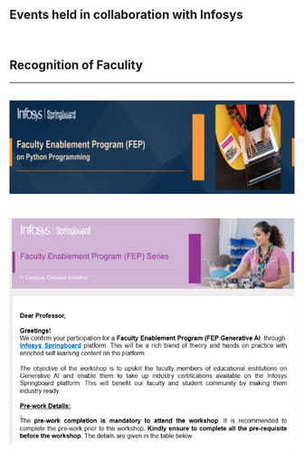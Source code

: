 ## Events held in collaboration with Infosys

<br/>

## Recognition of Faculity

---
\
![Infosys](Images/infy1.png)

\
![Infosys](Images/infy2.png)

